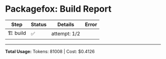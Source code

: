 # Packagefox: Build Report

| Step | Status | Details | Error |
|------|--------|---------|-------|
| 🏗️ build | ✅ | attempt: 1/2 |  |

---
**Total Usage:** Tokens: 81008 | Cost: $0.4126